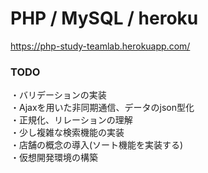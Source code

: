 # PHP / MySQL / heroku

https://php-study-teamlab.herokuapp.com/

<h3>TODO</h3>
・バリデーションの実装<br>
・Ajaxを用いた非同期通信、データのjson型化<br>
・正規化、リレーションの理解<br>
・少し複雑な検索機能の実装<br>
・店舗の概念の導入(ソート機能を実装する)<br>
・仮想開発環境の構築
